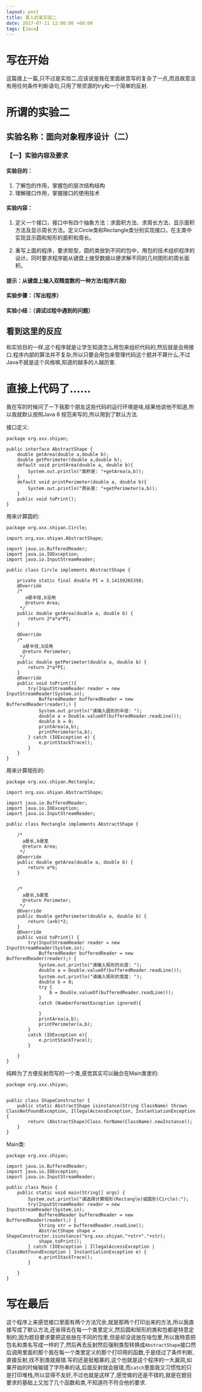 ```yaml
---
layout: post
title: 某人的某实验二
date: 2017-07-11 12:00:00 +08:00
tags: [Java]
---
```


# 写在开始
这篇接上一篇,只不过是实验二,应该说是我在里面故意写的复杂了一点,而且故意没有用任何条件判断语句,只用了带资源的try和一个简单的反射.
# 所谓的实验二
## 实验名称：面向对象程序设计（二）

### 【一】实验内容及要求
#### 实验目的：
1.	了解包的作用，掌握包的层次结构结构
2.	理解接口作用，掌握接口的使用技术
#### 实验内容：
1. 定义一个接口，接口中有四个抽象方法：求面积方法、求周长方法、显示面积方法及显示周长方法。定义Circle类和Rectangle类分别实现接口，在主类中实现显示圆和矩形的面积和周长。

2. 重写上面的程序，要求矩型，圆的类放到不同的包中，用包的技术组织程序的设计。同时要求程序能从键盘上接受数据以便求解不同的几何图形的周长面积。
#### 提示：从键盘上输入双精度数的一种方法(程序片段)
#### 实验步骤：（写出程序）
#### 实验小结：（调试过程中遇到的问题）

## 看到这里的反应
和实验目的一样,这个程序就是让学生知道怎么用包来组织代码的,然后就是会用接口.程序内部的算法并不复杂,所以只要会用包来管理代码这个题并不算什么,不过Java不就是这个风格嘛,知道的越多的人越厉害.

# 直接上代码了......
我在写的时候问了一下我那个朋友这些代码的运行环境是啥,结果他说他不知道,所以我就默认按照Java 8 规范来写的,所以用到了默认方法.

接口定义:

```
package org.xxx.shiyan;

public interface AbstractShape {
    double getArea(double a,double b);
    double getPerimeter(double a,double b);
    default void printArea(double a, double b){
        System.out.println("面积是: "+getArea(a,b));
    }
    default void printPerimeter(double a, double b){
        System.out.println("周长是: "+getPerimeter(a,b));
    }
    public void toPrint();
}
```

用来计算圆的:

```
package org.xxx.shiyan.Circle;

import org.xxx.shiyan.AbstractShape;

import java.io.BufferedReader;
import java.io.IOException;
import java.io.InputStreamReader;

public class Circle implements AbstractShape {

    private static final double PI = 3.14159265358;
    @Override
    /*
       a是半径,b没用
       @return Area;
     */
    public double getArea(double a, double b) {
        return 2*a*a*PI;
    }

    @Override
    /*
      a是半径,b没用
      @return Perimeter;
     */
    public double getPerimeter(double a, double b) {
        return 2*a*PI;
    }
    @Override
    public void toPrint(){
        try(InputStreamReader reader = new InputStreamReader(System.in);
            BufferedReader bufferedReader = new BufferedReader(reader);) {
            System.out.println("请输入圆形的半径: ");
            double a = Double.valueOf(bufferedReader.readLine());
            double b = 0;
            printArea(a,b);
            printPerimeter(a,b);
        } catch (IOException e) {
            e.printStackTrace();
        }
    }
}

```

用来计算矩形的:

```
package org.xxx.shiyan.Rectangle;

import org.xxx.shiyan.AbstractShape;

import java.io.BufferedReader;
import java.io.IOException;
import java.io.InputStreamReader;

public class Rectangle implements AbstractShape {

    /*
      a是长,b是宽
      @return Area;
     */
    @Override
    public double getArea(double a, double b) {
        return a*b;
    }


    /*
      a是长,b是宽
      @return Perimeter;
     */
    @Override
    public double getPerimeter(double a, double b) {
        return (a+b)*2;
    }
    @Override
    public void toPrint() {
        try(InputStreamReader reader = new InputStreamReader(System.in);
            BufferedReader bufferedReader = new BufferedReader(reader);) {
            System.out.println("请输入矩形的长度: ");
            double a = Double.valueOf(bufferedReader.readLine());
            System.out.println("请输入矩形的宽度: ");
            double b = 0;
            try {
                b = Double.valueOf(bufferedReader.readLine());
            }
            catch (NumberFormatException ignored){

            }
            printArea(a,b);
            printPerimeter(a,b);
        }
        catch (IOException e){
            e.printStackTrace();
        }

    }
}
```

纯粹为了方便反射而写的一个类,感觉其实可以融合在Main类里的:
```
package org.xxx.shiyan;


public class ShapeConstructor {
    public static AbstractShape isinstance(String ClassName) throws ClassNotFoundException, IllegalAccessException, InstantiationException {
        return (AbstractShape)Class.forName(ClassName).newInstance();
    }
}
```

Main类:

```
package org.xxx.shiyan;

import java.io.BufferedReader;
import java.io.IOException;
import java.io.InputStreamReader;

public class Main {
    public static void main(String[] args) {
        System.out.println("请选择计算矩形(Rectangle)或圆形(Circle):");
        try(InputStreamReader reader = new InputStreamReader(System.in);
            BufferedReader bufferedReader = new BufferedReader(reader);) {
            String str = bufferedReader.readLine();
            AbstractShape shape = ShapeConstructor.isinstance("org.xxx.shiyan."+str+"."+str);
            shape.toPrint();
        } catch (IOException | IllegalAccessException | ClassNotFoundException | InstantiationException e) {
            e.printStackTrace();
        }

    }
}
```

# 写在最后
这个程序上来感觉接口里面有两个方法冗余,就是那两个打印出来的方法,所以我直接写成了默认方法,还省得去在每一个类里定义,然后圆和矩形的类和包都是特意定制的,因为题目要求要把这些放在不同的包里,但是却没说放在啥包里,所以我特意把包名和类名写成一样的了,然后再去反射然后强制类型转换成`AbstractShape`接口然后调用里面的那个我在每一个类里定义的那个打印用的函数,于是绕过了条件判断,直接反射,找不到类就报错.写的还是挺粗暴的,这个也就是这个程序的一大漏洞,如果开始的时候输错了字符串的话,后面反射就会报错,而`catch`里面我又习惯性的只是打印堆栈,所以显得不友好,不过也就是这样了,感觉做的还是不错的,就是在题目要求的基础上又加了几个函数和类,不知道符不符合他的要求.
